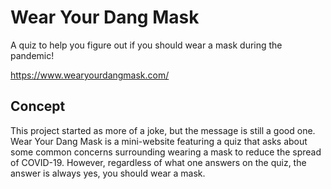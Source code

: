 # Wear Your Dang Mask
A quiz to help you figure out if you should wear a mask during the pandemic!

https://www.wearyourdangmask.com/

## Concept
This project started as more of a joke, but the message is still a good one. Wear Your Dang Mask is a mini-website featuring a quiz that asks about some common concerns surrounding wearing a mask to reduce the spread of COVID-19. However, regardless of what one answers on the quiz, the answer is always yes, you should wear a mask.
